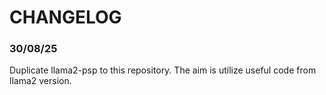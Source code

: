 # CHANGELOG

### 30/08/25
Duplicate llama2-psp to this repository. The aim is utilize useful code from llama2 version.
